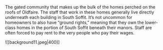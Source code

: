 The gated community that makes up the bulk of the homes perched on the roofs of Oldfaire. The staff that work in these homes generally live directly underneath each building in South Soffit. It’s not uncommon for homeowners to also have “ground rights,” meaning that they own the lower-class homes in the portion of South Soffit beneath their manors. Staff are often forced to pay rent to the very people who pay their wages.

![[background11.jpeg|400]]